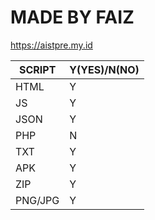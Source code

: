 # MADE BY FAIZ

https://aistpre.my.id

SCRIPT | Y(YES)/N(NO)
------------- | -------------
HTML  | Y
JS  | Y
JSON | Y
PHP | N
TXT | Y
APK | Y
ZIP | Y
PNG/JPG | Y
